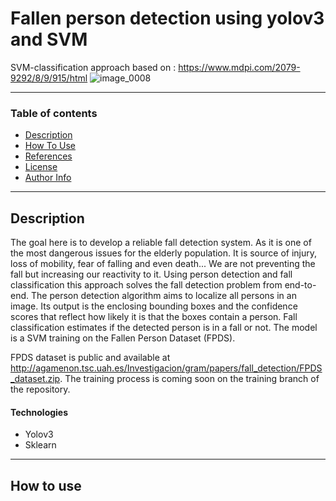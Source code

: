 # Fallen person detection using yolov3 and SVM
SVM-classification approach based on : https://www.mdpi.com/2079-9292/8/9/915/html
![image_0008](https://user-images.githubusercontent.com/46407601/144666263-20642623-4a28-41b3-9a12-df1f718f8ee3.jpg)

---
### Table of contents 

- [Description](#description)
- [How To Use](#how-to-use)
- [References](#references)
- [License](#License)
- [Author Info](#autor-info)

---

## Description 

The goal here is to develop a reliable fall detection system. As it is one of the most dangerous issues for the elderly population. It is source of injury, loss of mobility, fear of falling and even death... 
We are not preventing the fall but increasing our reactivity to it. Using person detection and fall classification this approach solves the fall detection problem from end-to-end. The person detection algorithm aims to localize all persons in an image. Its output is the enclosing bounding boxes and the confidence scores that reflect how likely it is that the boxes contain a person. Fall classification estimates if the detected person is in a fall or not. The model is a SVM training on the Fallen Person Dataset (FPDS).

FPDS dataset is public and available at http://agamenon.tsc.uah.es/Investigacion/gram/papers/fall_detection/FPDS_dataset.zip.
The training process is coming soon on the training branch of the repository.

#### Technologies
- Yolov3
- Sklearn

---

## How to use
